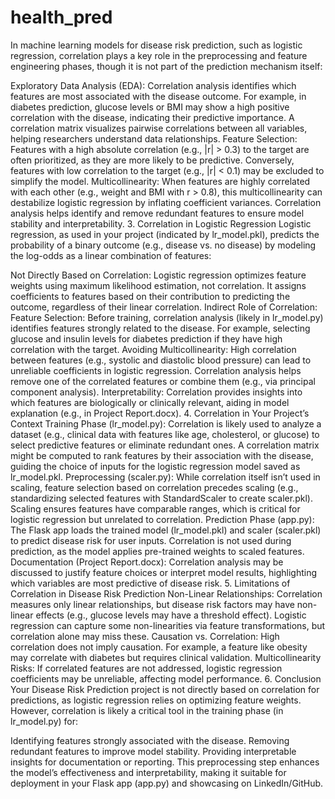 # health_pred
In machine learning models for disease risk prediction, such as logistic regression, correlation plays a key role in the preprocessing and feature engineering phases, though it is not part of the prediction mechanism itself:

Exploratory Data Analysis (EDA):
Correlation analysis identifies which features are most associated with the disease outcome. For example, in diabetes prediction, glucose levels or BMI may show a high positive correlation with the disease, indicating their predictive importance.
A correlation matrix visualizes pairwise correlations between all variables, helping researchers understand data relationships.
Feature Selection:
Features with a high absolute correlation (e.g., |r| > 0.3) to the target are often prioritized, as they are more likely to be predictive.
Conversely, features with low correlation to the target (e.g., |r| < 0.1) may be excluded to simplify the model.
Multicollinearity:
When features are highly correlated with each other (e.g., weight and BMI with r > 0.8), this multicollinearity can destabilize logistic regression by inflating coefficient variances.
Correlation analysis helps identify and remove redundant features to ensure model stability and interpretability.
3. Correlation in Logistic Regression
Logistic regression, as used in your project (indicated by lr_model.pkl), predicts the probability of a binary outcome (e.g., disease vs. no disease) by modeling the log-odds as a linear combination of features:

Not Directly Based on Correlation: Logistic regression optimizes feature weights using maximum likelihood estimation, not correlation. It assigns coefficients to features based on their contribution to predicting the outcome, regardless of their linear correlation.
Indirect Role of Correlation:
Feature Selection: Before training, correlation analysis (likely in lr_model.py) identifies features strongly related to the disease. For example, selecting glucose and insulin levels for diabetes prediction if they have high correlation with the target.
Avoiding Multicollinearity: High correlation between features (e.g., systolic and diastolic blood pressure) can lead to unreliable coefficients in logistic regression. Correlation analysis helps remove one of the correlated features or combine them (e.g., via principal component analysis).
Interpretability: Correlation provides insights into which features are biologically or clinically relevant, aiding in model explanation (e.g., in Project Report.docx).
4. Correlation in Your Project’s Context
Training Phase (lr_model.py):
Correlation is likely used to analyze a dataset (e.g., clinical data with features like age, cholesterol, or glucose) to select predictive features or eliminate redundant ones.
A correlation matrix might be computed to rank features by their association with the disease, guiding the choice of inputs for the logistic regression model saved as lr_model.pkl.
Preprocessing (scaler.py):
While correlation itself isn’t used in scaling, feature selection based on correlation precedes scaling (e.g., standardizing selected features with StandardScaler to create scaler.pkl).
Scaling ensures features have comparable ranges, which is critical for logistic regression but unrelated to correlation.
Prediction Phase (app.py):
The Flask app loads the trained model (lr_model.pkl) and scaler (scaler.pkl) to predict disease risk for user inputs.
Correlation is not used during prediction, as the model applies pre-trained weights to scaled features.
Documentation (Project Report.docx):
Correlation analysis may be discussed to justify feature choices or interpret model results, highlighting which variables are most predictive of disease risk.
5. Limitations of Correlation in Disease Risk Prediction
Non-Linear Relationships: Correlation measures only linear relationships, but disease risk factors may have non-linear effects (e.g., glucose levels may have a threshold effect). Logistic regression can capture some non-linearities via feature transformations, but correlation alone may miss these.
Causation vs. Correlation: High correlation does not imply causation. For example, a feature like obesity may correlate with diabetes but requires clinical validation.
Multicollinearity Risks: If correlated features are not addressed, logistic regression coefficients may be unreliable, affecting model performance.
6. Conclusion
Your Disease Risk Prediction project is not directly based on correlation for predictions, as logistic regression relies on optimizing feature weights. However, correlation is likely a critical tool in the training phase (in lr_model.py) for:

Identifying features strongly associated with the disease.
Removing redundant features to improve model stability.
Providing interpretable insights for documentation or reporting. This preprocessing step enhances the model’s effectiveness and interpretability, making it suitable for deployment in your Flask app (app.py) and showcasing on LinkedIn/GitHub.
